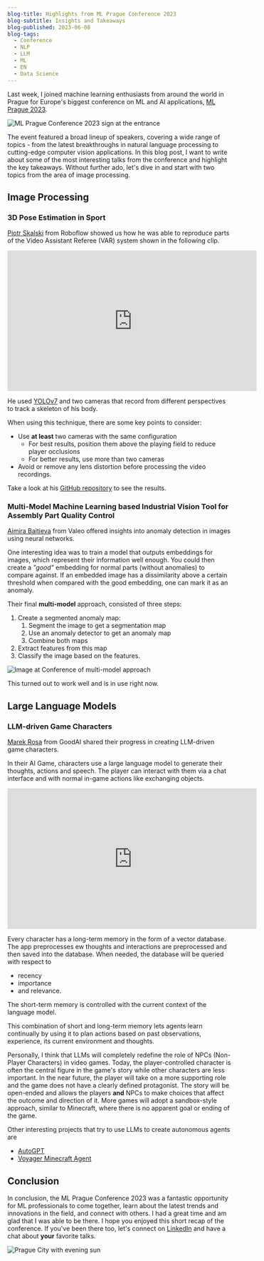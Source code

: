 ```yaml
---
blog-title: Highlights from ML Prague Conference 2023
blog-subtitle: Insights and Takeaways
blog-published: 2023-06-08
blog-tags:
  - Conference
  - NLP
  - LLM
  - ML
  - EN
  - Data Science
---
```


Last week, I joined machine learning enthusiasts from around the world in Prague for Europe's biggest conference on ML and AI applications, [ML Prague 2023](https://mlprague.com/).

![ML Prague Conference 2023 sign at the entrance](/images/mlprague_sign.jpg)

The event featured a broad lineup of speakers, covering a wide range of topics - from the latest breakthroughs in natural language processing to cutting-edge computer vision applications. In this blog post, I want to write about some of the most interesting talks from the conference and highlight the key takeaways. Without further ado, let's dive in and start with two topics from the area of image processing.

## Image Processing 
### 3D Pose Estimation in Sport 

[Piotr Skalski](https://www.linkedin.com/in/piotr-skalski-36b5b4122/) from Roboflow showed us how he was able to reproduce parts of the Video Assistant Referee (VAR) system shown in the following clip.

<iframe width="560" height="315" src="https://www.youtube-nocookie.com/embed/WycjDx6giVE" title="YouTube video player" frameborder="0" allow="accelerometer; autoplay; clipboard-write; encrypted-media; gyroscope; picture-in-picture; web-share" allowfullscreen></iframe>

He used [YOLOv7](https://github.com/WongKinYiu/yolov7) and two cameras that record from different perspectives to track a skeleton of his body.

When using this technique, there are some key points to consider: 
-  Use **at least** two cameras with the same configuration 
	- For best results, position them above the playing field to reduce player occlusions 
	- For better results, use more than two cameras 
-  Avoid or remove any lens distortion before processing the video recordings.

Take a look at his [GitHub repository](https://github.com/SkalskiP/sport) to see the results.

### Multi-Model Machine Learning based Industrial Vision Tool for Assembly Part Quality Control

[Aimira Baitieva](https://www.linkedin.com/in/aimira-baitieva/?originalSubdomain=cz) from Valeo offered insights into anomaly detection in images using neural networks. 

One interesting idea was to train a model that outputs embeddings for images, which represent their information well enough. You could then create a *"good"* embedding for normal parts (without anomalies) to compare against. If an embedded image has a dissimilarity above a certain threshold when compared with the good embedding, one can mark it as an anomaly.

Their final **multi-model** approach, consisted of three steps: 
1. Create a segmented anomaly map: 
	1. Segment the image to get a segmentation map 
	2. Use an anomaly detector to get an anomaly map 
	3. Combine both maps
2. Extract features from this map 
3. Classify the image based on the features.

![Image at Conference of multi-model approach](/images/mlprague_valeo.jpg)

This turned out to work well and is in use right now.

## Large Language Models 

### LLM-driven Game Characters 

[Marek Rosa](https://www.linkedin.com/in/marekrosa1/?originalSubdomain=cz) from GoodAI shared their progress in creating LLM-driven game characters. 

In their AI Game, characters use a large language model to generate their thoughts, actions and speech. The player can interact with them via a chat interface and with normal in-game actions like exchanging objects. 

<iframe width="560" height="315" src="https://www.youtube-nocookie.com/embed/G7ZAPwji4i0?start=92" title="YouTube video player" frameborder="0" allow="accelerometer; autoplay; clipboard-write; encrypted-media; gyroscope; picture-in-picture; web-share" allowfullscreen></iframe>

Every character has a long-term memory in the form of a vector database. The app preprocesses ew thoughts and interactions are preprocessed and then saved into the database. 
When needed, the database will be queried with respect to 
- recency 
- importance 
- and relevance.

The short-term memory is controlled with the current context of the language model.

This combination of short and long-term memory lets agents learn continually by using it to plan actions based on past observations, experience, its current environment and thoughts. 

Personally, I think that LLMs will completely redefine the role of NPCs (Non-Player Characters) in video games. Today, the player-controlled character is often the central figure in the game's story while other characters are less important.
In the near future, the player will take on a more supporting role and the game does not have a clearly defined protagonist. The story will be open-ended and allows the players **and** NPCs to make choices that affect the outcome and direction of it. 
More games will adopt a sandbox-style approach, similar to Minecraft, where there is no apparent goal or ending of the game. 

Other interesting projects that try to use LLMs to create autonomous agents are 
- [AutoGPT](https://github.com/Significant-Gravitas/Auto-GPT)
- [Voyager Minecraft Agent](https://github.com/MineDojo/Voyager)

## Conclusion 

In conclusion, the ML Prague Conference 2023 was a fantastic opportunity for ML professionals to come together, learn about the latest trends and innovations in the field, and connect with others. I had a great time and am glad that I was able to be there. I hope you enjoyed this short recap of the conference. If you've been there too, let's connect on [LinkedIn](https://www.linkedin.com/in/marcjulian/) and have a chat about **your** favorite talks.

![Prague City with evening sun](/images/mlprague_evening.jpg)